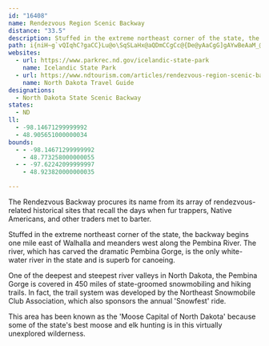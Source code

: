 ```yaml
---
id: "16408"
name: Rendezvous Region Scenic Backway
distance: "33.5"
description: Stuffed in the extreme northeast corner of the state, the backway begins one mile east of Walhalla and meanders west along the Pembina River. The river is the only white-water river in the state and is superb for canoeing.
path: i{niH~g`vQIqhC?gaCC}Lu@o\SqSLaHx@aQDmCCgCc@{De@yAaCgG]gAYwBeAaM_@oBYq@i@q@]MaAQkFGo@WiAu@m@m@_BkDeAeFOoDDaGKy@]y@_@k@cEgE_AwAi@iAm@kCU_Bo@gI_@{CWkAq@_CmDsHgA{D[aC_A}[i@oL}EkXmEuRS_BKeCJwGEeDKqAaDkNQkA}@gLiAeGIoAIeEHgAPeC`BcLHaCw@cG_A{EEwOCc_C_@gmBLawCI_lA?k]DeGn@cFVeBZyD?yDU{jBDqd@_AsBsBgGmR{f@|NoPd@qBx@oE`@qA`A_AfGuApAw@lAgA~@qA~@aB|@sCTwApI}p@v@{ChHaUlSA~@c@r@aA|Xat@nBsE|BmEfFwItD}Fp[ab@xKiOzc@ap@rLiTde@w|@hBgCxJ{JtOcQJyDTgqAQurAf]D|y@f@bf@Fdo@\rAKNKNa@?sJHaCNm@^e@|C_D^s@n@qB~@yAbDsCnCyAf@a@xDaEjHiLbDqErAqA`@i@`HiNvD_F|DeDnAy@lAWzHc@TQtBca@vRBdfAp@vj@B|VoA|Uc@|AD}AyeCbo@qDlb@[pHS}CyuBMuKP}QjAc{@XiZb@a_@jn@eEnCYvDGxC}@fBOrCk@t@]r@u@hAgBtBqF\_@dAa@bBQvCv@~@tCn@xDXdA|F?n@ImI}cCmCko@e@iSIiPCaVe@aK]}EaAwI}AkJoBsIkqAikFsDiPmAuG_AyFeCcSeAuLq@uLc@sKK{FCw]
websites:
  - url: https://www.parkrec.nd.gov/icelandic-state-park
    name: Icelandic State Park
  - url: https://www.ndtourism.com/articles/rendezvous-region-scenic-backway
    name: North Dakota Travel Guide
designations:
  - North Dakota State Scenic Backway
states:
  - ND
ll:
  - -98.14671299999992
  - 48.905651000000034
bounds:
  - - -98.14671299999992
    - 48.773258000000055
  - - -97.62242099999997
    - 48.923820000000035

---
```


The Rendezvous Backway procures its name from its array of rendezvous-related historical sites that recall the days when fur trappers, Native Americans, and other traders met to barter.

Stuffed in the extreme northeast corner of the state, the backway begins one mile east of Walhalla and meanders west along the Pembina River. The river, which has carved the dramatic Pembina Gorge, is the only white-water river in the state and is superb for canoeing.

One of the deepest and steepest river valleys in North Dakota, the Pembina Gorge is covered in 450 miles of state-groomed snowmobiling and hiking trails. In fact, the trail system was developed by the Northeast Snowmobile Club Association, which also sponsors the annual 'Snowfest' ride.

This area has been known as the 'Moose Capital of North Dakota' because some of the state's best moose and elk hunting is in this virtually unexplored wilderness.
